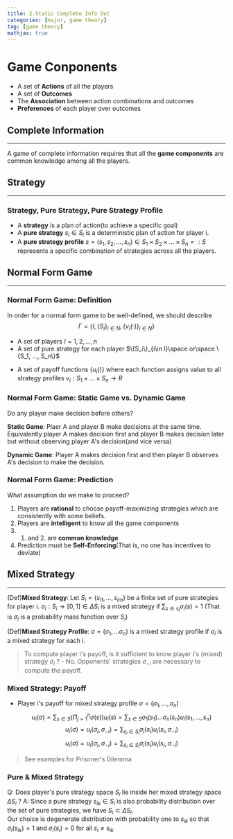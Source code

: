 ```yaml
---
title: 2.Static Complete Info Out
categories: [major, game theory]
tag: [game theory]
mathjax: true
---
```


# Game Conponents

- A set of **Actions** of all the players
- A set of **Outcomes**
- The **Association** between action combinations and outcomes
- **Preferences** of each player over outcomes

## Complete Information 

---

A game of complete information requires that all the **game components** are common knowledge among all the players.

## Strategy

---

### Strategy, Pure Strategy, Pure Strategy Profile

- A **strategy** is a plan of action(to achieve a specific goal)
- A **pure strategy** $s_i\in S_i$ is a deterministic plan of action for player i.
- A **pure strategy profile** $s = (s_1, s_2, ... , s_n)\in S_1 \times S_2 \times ... \times S_n =: S$ represents a specific combination of strategies across all the players.

## Normal Form Game

---

### Normal Form Game: Definition

In order for a normal form game to be well-defined, we should describe
$$\Gamma=\{I,\{S_i\}_{i\in N}, \{\nu_i(\cdot)\}_{i\in N}\}$$

* A set of players $I = {1, 2, ..., n}$ 
* A set of pure strategy for each player $\{S_i\}_{i\in I}\space or\space \{S_1, ..., S_n\}$ 
- A set of payoff functions $\{u_i()\}$ where each function assigns value to all strategy profiles
	$v_i: S_1 \times ... \times S_n \rightarrow R$ 

### Normal Form Game: Static Game vs. Dynamic Game
 
 Do any player make decision before others?
 
 **Static Game**: Plaer A and player B make decisions at the same time. Equivalently player A makes decision first and player B makes decision later but without observing player A's decision(and vice versa)

 **Dynamic Game**: Player A makes decision first and then player B observes A's decision to make the decision.

### Normal Form Game: Prediction

What assumption do we make to proceed?
1. Players are **rational** to choose payoff-maximizing strategies which are consistently with some beliefs.
2. Players are **intelligent** to know all the game components
3. 1. and 2. are **common knowledge**
4. Prediction must be **Self-Enforcing**(That is, no one has incentives to deviate)

## Mixed Strategy

--- 

(Def)**Mixed Strategy**: 
Let $S_i=\{s_{i1},...,s_{im}\}$ be a finite set of pure strategies for player i.
$\sigma_i:S_i\rightarrow[0,1]\in\Delta S_i$ is a mixed strategy if $\sum_{s\in s_I}\sigma_i(s)=1$ (That is $\sigma_i$ is a probability mass function over $S_i$)

(Def)**Mixed Strategy Profile**:
$\sigma=(\sigma_1, ...\sigma_n)$ is a mixed strategy profile if $\sigma_i$ is a mixed strategy for each i.

> To compute player i's payoff, is it sufficient to know player i's (mixed) strategy $\sigma_i$ ?
	- No. Opponents' strategies $\sigma_{-i}$ are necessary to compute the payoff.

### Mixed Strategy: Payoff

- Player i's payoff for mixed strategy profile $\sigma=(\sigma_1,...,\sigma_n)$ 
$$u_i(\sigma)=\sum_{s\in S}(\Pi_{j=1}^n \sigma(s))u_i(s)=\sum_{s\in S}\sigma_1(s_1)...\sigma_n(s_n)u_i(s_1,...,s_n)$$
$$u_i(\sigma)=u_i(\sigma_i, \sigma_{-i})=\sum_{s_{i}\in S_i}\sigma_i(s_i)u_i(s_i,\sigma_{-i})$$
$$u_i(\sigma)=u_i(\sigma_i, \sigma_{-i})=\sum_{s_{i}\in S_i}\sigma_i(s_i)u_i(s_i,\sigma_{-i})$$

> See examples for Prisoner's Dilemma
 
### Pure & Mixed Strategy
Q: Does player's pure strategy space $S_i$ lie inside her mixed strategy space $\Delta S_i$ ?
A: Since a pure strategy $s_{ik}\in S_i$ is also probability distribution over the set of pure strategies, we have $S_i \subset \Delta S_i$.  
Our choice is degenerate distribution with probability one to $s_{ik}$ so that $\sigma_i(s_{ik})=1$ and $\sigma_i(s_i)=0$ for all $s_i \not = s_{ik}$ 